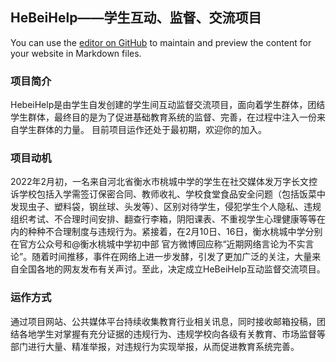 ## HeBeiHelp——学生互动、监督、交流项目

You can use the [editor on GitHub](https://github.com/HeBeiHelp/hebeihelp/edit/gh-pages/index.md) to maintain and preview the content for your website in Markdown files.


### 项目简介
HebeiHelp是由学生自发创建的学生间互动监督交流项目，面向着学生群体，团结学生群体，最终目的是为了促进基础教育系统的监督、完善，在过程中注入一份来自学生群体的力量。
目前项目运作还处于最初期，欢迎你的加入。
### 项目动机
2022年2月初，一名来自河北省衡水市桃城中学的学生在社交媒体发万字长文控诉学校包括入学需签订保密合同、教师收礼、学校食堂食品安全问题（包括饭菜中发现虫子、塑料袋，钢丝球、头发等）、区别对待学生，侵犯学生个人隐私、违规组织考试、不合理时间安排、翻查行李箱，阴阳课表、不重视学生心理健康等等在内的种种不合理制度与违规行为。紧接着，在2月10日、16日，衡水桃城中学分别在官方公众号和@衡水桃城中学初中部 官方微博回应称“近期网络言论为不实言论”。随着时间推移，事件在网络上进一步发酵，引发了更加广泛的关注，大量来自全国各地的网友发布有关声讨。至此，决定成立HeBeiHelp互动监督交流项目。
### 运作方式
通过项目网站、公共媒体平台持续收集教育行业相关讯息，同时接收邮箱投稿，团结各地学生对掌握有充分证据的违规行为、违规学校向各级有关教育、市场监督等部门进行大量、精准举报，对违规行为实现举报，从而促进教育系统完善。
